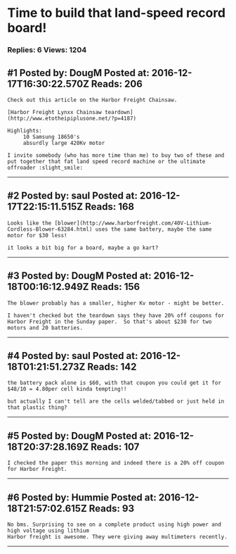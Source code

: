 # Time to build that land-speed record board!

### Replies: 6 Views: 1204

## \#1 Posted by: DougM Posted at: 2016-12-17T16:30:22.570Z Reads: 206

```
Check out this article on the Harbor Freight Chainsaw.  

[Harbor Freight Lynxx Chainsaw teardown](http://www.etotheipiplusone.net/?p=4187)

Highlights:
     10 Samsung 18650's
     absurdly large 420Kv motor

I invite somebody (who has more time than me) to buy two of these and put together that fat land speed record machine or the ultimate offroader :slight_smile:
```

---
## \#2 Posted by: saul Posted at: 2016-12-17T22:15:11.515Z Reads: 168

```
Looks like the [blower](http://www.harborfreight.com/40V-Lithium-Cordless-Blower-63284.html) uses the same battery, maybe the same motor for $30 less!

it looks a bit big for a board, maybe a go kart?
```

---
## \#3 Posted by: DougM Posted at: 2016-12-18T00:16:12.949Z Reads: 156

```
The blower probably has a smaller, higher Kv motor - might be better.

I haven't checked but the teardown says they have 20% off coupons for Harbor Freight in the Sunday paper.  So that's about $230 for two motors and 20 batteries.
```

---
## \#4 Posted by: saul Posted at: 2016-12-18T01:21:51.273Z Reads: 142

```
the battery pack alone is $60, with that coupon you could get it for $48/10 = 4.80per cell kinda tempting!!

but actually I can't tell are the cells welded/tabbed or just held in that plastic thing?
```

---
## \#5 Posted by: DougM Posted at: 2016-12-18T20:37:28.169Z Reads: 107

```
I checked the paper this morning and indeed there is a 20% off coupon for Harbor Freight.
```

---
## \#6 Posted by: Hummie Posted at: 2016-12-18T21:57:02.615Z Reads: 93

```
No bms. Surprising to see on a complete product using high power and high voltage using lithium
Harbor freight is awesome. They were giving away multimeters recently.
```

---
